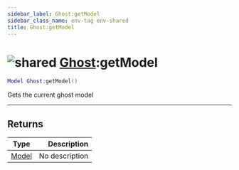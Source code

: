 ```yaml
---
sidebar_label: Ghost:getModel
sidebar_class_name: env-tag env-shared
title: Ghost:getModel
---
```


# <img src='/img/wiki/shared.png' alt='shared' data-tag='env-tag' /> [Ghost](../ghost/README.md):getModel

```lua
Model Ghost:getModel()
```

Gets the current ghost model<br/>

-----------------
## Returns

| Type   | Description |
| ------ | ----------: |
| [Model](../model/README.md) | No description |
